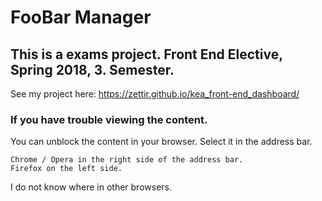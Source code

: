 # FooBar Manager
## This is a exams project. Front End Elective, Spring 2018, 3. Semester.
See my project here: https://zettir.github.io/kea_front-end_dashboard/

### If you have trouble viewing the content.
You can unblock the content in your browser.
Select it in the address bar.
```
Chrome / Opera in the right side of the address bar.
Firefox on the left side.
```
I do not know where in other browsers.
